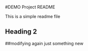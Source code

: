 #DEMO Project README

This is a simple readme file

## Heading 2

##modifying again
just something new
